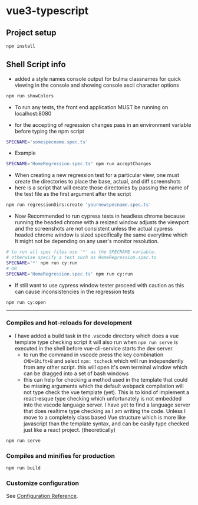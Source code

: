 # vue3-typescript

## Project setup
```sh
npm install
```

## Shell Script info

* added a style names console output for bulma classnames for quick viewing in the console and showing console ascii character options
```sh
npm run showColors
```

* To run any tests, the front end application MUST be running on localhost:8080

* for the accepting of regression changes
pass in an environment variable before typing the npm script
```sh
SPECNAME='somespecname.spec.ts'
```

* Example
```sh
SPECNAME='HomeRegression.spec.ts' npm run acceptChanges
```

* When creating a new regression test for a particular view, one must create the directories to place the base, actual, and diff screenshots 
* here is a script that will create those directories by passing the name of the test file as the first argument after the script

```sh
npm run regressionDirs:create 'yournewspecname.spec.ts'
```

* Now Recommended to run cypress tests in headless chrome because running the headed chrome with a resized window adjusts the viewport and the screenshots are not consistent unless the actual cypress headed chrome window is sized specifically the same everytime which It might not be depending on any user's monitor resolution.
```sh
# to run all spec files use '*' as the SPECNAME variable.
# otherwise specify a test such as HomeRegression.spec.ts
SPECNAME='*' npm run cy:run
# OR
SPECNAME='HomeRegression.spec.ts' npm run cy:run
```

* If still want to use cypress window tester proceed with caution as this can cause inconsistencies in the regression tests
```sh
npm run cy:open
```

---

### Compiles and hot-reloads for development
* I have added a build task in the .vscode directory which does a vue template type checking script
it will also run when `npm run serve` is executed in the shell before vue-cli-service starts the dev server. 
  - to run the command in vscode press the key combination `CMD+Shift+B` and select `npm: tscheck` which will run independently from any other script. this will open it's own terminal window which can be dragged into a set of bash windows
  - this can help for checking a method used in the template that could be missing arguments which the default webpack compilation will not type check the vue template (yet). This is to kind of implement a react-esque type checking which unfortunately is not embedded into the vscode language server. I have yet to find a language server that does realtime type checking as I am writing the code. Unless I move to a completely class based Vue structure which is more like javascript than the template syntax, and can be easily type checked just like a react project. (theoretically)
```sh
npm run serve
```

### Compiles and minifies for production
```sh
npm run build
```

### Customize configuration
See [Configuration Reference](https://cli.vuejs.org/config/).
